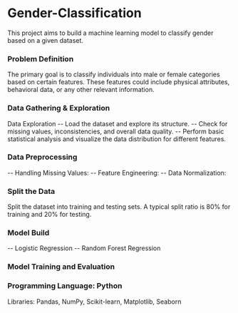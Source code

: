# Gender-Classification
This project aims to build a machine learning model to classify gender based on a given dataset. 

### Problem Definition
The primary goal is to classify individuals into male or female categories based on certain features. These features could include physical attributes, behavioral data, or any other relevant information.

### Data Gathering & Exploration
Data Exploration
  -- Load the dataset and explore its structure.
  -- Check for missing values, inconsistencies, and overall data quality.
  -- Perform basic statistical analysis and visualize the data distribution for different features.

### Data Preprocessing
  -- Handling Missing Values:
  -- Feature Engineering:
  -- Data Normalization:

### Split the Data
Split the dataset into training and testing sets. A typical split ratio is 80% for training and 20% for testing.

### Model Build
  -- Logistic Regression
  -- Random Forest Regression
  
### Model Training and Evaluation

### Programming Language: Python
Libraries: Pandas, NumPy, Scikit-learn, Matplotlib, Seaborn
